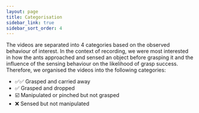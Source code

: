 ```yaml
---
layout: page
title: Categorisation
sidebar_link: true
sidebar_sort_order: 4
---
```


The videos are separated into 4 categories based on the observed behaviour of interest. In the context 
of recording, we were most interested in how the ants approached and sensed an object before grasping it and the influence 
of the sensing behaviour on the likelihood of grasp success. Therefore, we organised the videos into the following categories:

- ✅✅ Grasped and carried away
- ✅ Grasped and dropped
- ☑️ Manipulated or pinched but not grasped
- ❌ Sensed but not manipulated
